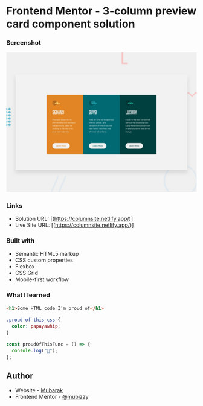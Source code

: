# Frontend Mentor - 3-column preview card component solution

### Screenshot

![Design preview for the 3-column preview card component coding challenge](./design/desktop-preview.jpg)

### Links

- Solution URL: [(https://columnsite.netlify.app/)]
- Live Site URL: [(https://columnsite.netlify.app/)]

### Built with

- Semantic HTML5 markup
- CSS custom properties
- Flexbox
- CSS Grid
- Mobile-first workflow

### What I learned

```html
<h1>Some HTML code I'm proud of</h1>
```

```css
.proud-of-this-css {
  color: papayawhip;
}
```

```js
const proudOfThisFunc = () => {
  console.log("🎉");
};
```

## Author

- Website - [Mubarak](https://columnsite.netlify.app/)
- Frontend Mentor - [@mubizzy](https://www.frontendmentor.io/profile/mubizzy)

